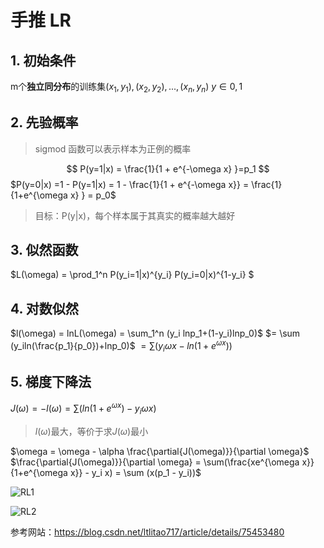 # 手推 LR

## 1. 初始条件

m个**独立同分布**的训练集${(x_1,y_1), (x_2,y_2),...,(x_n,y_n)}$
$y\in{0,1}$

## 2. 先验概率

> sigmod 函数可以表示样本为正例的概率

$$
P(y=1|x) = \frac{1}{1 + e^{-\omega x} }=p_1
$$
$P(y=0|x) =1 - P(y=1|x) = 1 - \frac{1}{1 + e^{-\omega x}} = \frac{1}{1+e^{\omega x} } = p_0$

> 目标：P(y|x)，每个样本属于其真实的概率越大越好

## 3. 似然函数

$L(\omega) = \prod_1^n P(y_i=1|x)^{y_i} P(y_i=0|x)^{1-y_i} $

## 4. 对数似然

$l(\omega) = lnL(\omega) = \sum_1^n (y_i lnp_1+(1-y_i)lnp_0)$
$= \sum (y_iln(\frac{p_1}{p_0})+lnp_0)$
$=\sum (y_i \omega x-ln(1+e^{\omega x}))$

## 5. 梯度下降法

$J(\omega) = -l(\omega) = \sum (ln(1+e^{\omega x})-y_i \omega x)$

> $l(\omega)$最大，等价于求$J(\omega)$最小

$\omega = \omega - \alpha \frac{\partial{J(\omega)}}{\partial \omega}$
$\frac{\partial{J(\omega)}}{\partial \omega} = \sum(\frac{xe^{\omega x}}{1+e^{\omega x}} - y_i x) = \sum (x(p_1 - y_i))$


![RL1](https://github.com/chenjiawei5/MachineLearning/blob/master/手推LR1.jpeg)

![RL2](https://github.com/chenjiawei5/MachineLearning/blob/master/手推LR2.jpeg)

参考网站：https://blog.csdn.net/ltlitao717/article/details/75453480

